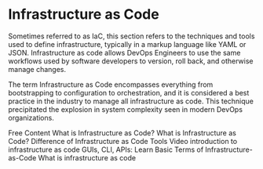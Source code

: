 # Infrastructure as Code

Sometimes referred to as IaC, this section refers to the techniques and tools used to define infrastructure, typically in a markup language like YAML or JSON. Infrastructure as code allows DevOps Engineers to use the same workflows used by software developers to version, roll back, and otherwise manage changes.  

The term Infrastructure as Code encompasses everything from bootstrapping to configuration to orchestration, and it is considered a best practice in the industry to manage all infrastructure as code.  This technique precipitated the explosion in system complexity seen in modern DevOps organizations.

<ResourceGroupTitle>Free Content</ResourceGroupTitle>
<BadgeLink badgeText='Watch' href='https://www.youtube.com/watch?v=zWw2wuiKd5o'>What is Infrastructure as Code?</BadgeLink>
<BadgeLink badgeText='Watch' href='https://www.youtube.com/watch?v=POPP2WTJ8es'>What is Infrastructure as Code? Difference of Infrastructure as Code Tools</BadgeLink>
<BadgeLink badgeText='Watch' href='https://www.youtube.com/watch?v=zWw2wuiKd5o'>Video introduction to infrastructure as code</BadgeLink>
<BadgeLink colorScheme='yellow' badgeText='Read' href='https://thenewstack.io/guis-cli-apis-learn-basic-terms-of-infrastructure-as-code/'>GUIs, CLI, APIs: Learn Basic Terms of Infrastructure-as-Code</BadgeLink>
<BadgeLink colorScheme='yellow' badgeText='Read' href='https://www.redhat.com/en/topics/automation/what-is-infrastructure-as-code-iac'>What is infrastructure as code</BadgeLink>
